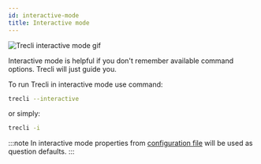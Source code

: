 ```yaml
---
id: interactive-mode
title: Interactive mode
---
```


![Trecli interactive mode gif](/gifs/interactive.gif 'Trecli interactive mode')

Interactive mode is helpful if you don't remember available command options. Trecli will just guide you.

To run Trecli in interactive mode use command:

```bash
trecli --interactive
```

or simply:

```bash
trecli -i
```

:::note
In interactive mode properties from [configuration file](configuration-file.md) will be used as question defaults.
:::
